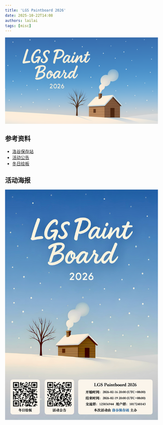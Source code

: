 ```yaml
---
title: 'LGS Paintboard 2026'
date: 2025-10-22T14:08
authors: lailai
tags: [misc]
---
```


![](./assets/header.png)

<!-- truncate -->

## 参考资料

- [洛谷保存站](https://www.luogu.me)
- [活动公告](https://www.luogu.me/article/pssi9ceo)
- [冬日绘板](https://www.luogu.me/paintboard)

## 活动海报

![](./assets/poster.png)
